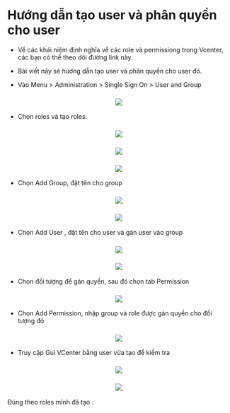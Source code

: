 # Hướng dẫn tạo user và phân quyền cho user

- Về các khái niệm định nghĩa về các role và permissiong trong Vcenter, các bạn có thể theo dõi đường link này.

- Bài viết này sẽ hướng dẫn tạo user và phân quyền cho user đó.

- Vào Menu > Administration > Single Sign On > User and Group

<h3 align="center"><img src="../Images/Add user/1.png"></h3>

- Chọn roles và tạo roles:

<h3 align="center"><img src="../Images/Add user/2.png"></h3>

<h3 align="center"><img src="../Images/Add user/3.png"></h3>

<h3 align="center"><img src="../Images/Add user/4.png"></h3>

- Chọn Add Group, đặt tên cho group 

<h3 align="center"><img src="../Images/Add user/5.png"></h3>

<h3 align="center"><img src="../Images/Add user/6.png"></h3>

- Chọn Add User , đặt tên cho user và gán user vào group

<h3 align="center"><img src="../Images/Add user/7.png"></h3>

<h3 align="center"><img src="../Images/Add user/8.png"></h3>

- Chọn đối tượng để gán quyền, sau đó chọn tab Permission

<h3 align="center"><img src="../Images/Add user/9.png"></h3>

- Chọn Add Permission, nhập group và role được gán quyền cho đối tượng đó

<h3 align="center"><img src="../Images/Add user/10.png"></h3>

- Truy cập Gui VCenter bằng user vừa tạo để kiểm tra

<h3 align="center"><img src="../Images/Add user/11.png"></h3>

<h3 align="center"><img src="../Images/Add user/12.png"></h3>

Đúng theo roles mình đã tạo .








